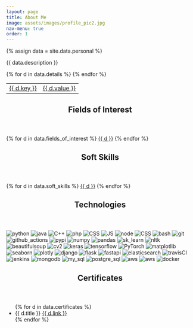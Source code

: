 ```yaml
---
layout: page
title: About Me
image: assets/images/profile_pic2.jpg
nav-menu: true
order: 1
---
```


{% assign data = site.data.personal %}
<div id="main" class="alt">
	<!-- Two -->
	<section id="one">
		<div class="inner no-padding">
			<div>
				<p class='actions'>{{ data.description }}</p>
			</div>
			<div class="row">
				<div class="6u 12u$(small)">
					<div class="table-container">
					<table>
						{% for d in data.details %}
						<tr>
							<td class="first-column"><a href="#" class="special small disable">{{ d.key }}</a></td>
							<td class="second-column"><a href="#" class="small disable">{{ d.value }}</a></td>
						</tr>
						{% endfor %}
					</table>
					</div>
				</div>
				<div class="6u$ 12u$(small)">
					<!-- <h3>Technologies</h3> -->
					<div class='logos-container'>
					</div>
				</div>
			</div>
		</div>
	</section>
	<section id="one">
		<div class="inner no-padding">
			<div class="row">
				<div class="6u 12u$(small)">
					<header class="major">
						<h1>Fields of Interest</h1>
					</header>
					<p class='actions'> 
						{% for d in data.fields_of_interest %}
						<a href="#" class="button small disable">{{ d }}</a>
						{% endfor %}
					</p>
				</div>
				<div class="6u$ 12u$(small)">
					<header class="major">
						<h1>Soft Skills</h1>
					</header>
					<p class='actions'>
						{% for d in data.soft_skills %}
						<a href="#" class="button small disable">{{ d }}</a>
						{% endfor %}
					</p>
				</div>
				<div class="6u$ 12u$(small)">
					<header class="major">
						<h1>Technologies</h1>
					</header>
					<div class='logos-container'>
						<img src="{{site.baseurl}}/assets/images/logos/python.png" alt="python" class="logos">
						<img src="{{site.baseurl}}/assets/images/logos/java.png" alt="java" class="logos">
						<img src="{{site.baseurl}}/assets/images/logos/C++.png" alt="C++" class="logos">
						<img src="{{site.baseurl}}/assets/images/logos/php.png" alt="php" class="logos">
						<img src="{{site.baseurl}}/assets/images/logos/CSS.png" alt="CSS" class="logos">
						<img src="{{site.baseurl}}/assets/images/logos/JS.png" alt="JS" class="logos">
						<img src="{{site.baseurl}}/assets/images/logos/node.png" alt="node" class="logos">
						<img src="{{site.baseurl}}/assets/images/logos/html.png" alt="CSS" class="logos">
						<img src="{{site.baseurl}}/assets/images/logos/bash.png" alt="bash" class="logos">
						<img src="{{site.baseurl}}/assets/images/logos/git.png" alt="git" class="logos">
						<img src="{{site.baseurl}}/assets/images/logos/github_actions.png" alt="github_actions" class="logos">
						<img src="{{site.baseurl}}/assets/images/logos/PyPI.png" alt="pypi" class="logos">
						<img src="{{site.baseurl}}/assets/images/logos/numpy.png" alt="numpy" class="logos">
						<img src="{{site.baseurl}}/assets/images/logos/pandas.png" alt="pandas" class="logos">
						<img src="{{site.baseurl}}/assets/images/logos/sk_learn.png" alt="sk_learn" class="logos">
						<img src="{{site.baseurl}}/assets/images/logos/nltk.png" alt="nltk" class="logos">
						<img src="{{site.baseurl}}/assets/images/logos/beautifulsoup.png" alt="beautifulsoup" class="logos">
						<img src="{{site.baseurl}}/assets/images/logos/cv2.png" alt="cv2" class="logos">
						<img src="{{site.baseurl}}/assets/images/logos/keras.png" alt="keras" class="logos">
						<img src="{{site.baseurl}}/assets/images/logos/tensorflow.png" alt="tensorflow" class="logos">
						<img src="{{site.baseurl}}/assets/images/logos/PyTorch.png" alt="PyTorch" class="logos">
						<img src="{{site.baseurl}}/assets/images/logos/matplotlib.png" alt="matplotlib" class="logos">
						<img src="{{site.baseurl}}/assets/images/logos/seaborn.png" alt="seaborn" class="logos">
						<img src="{{site.baseurl}}/assets/images/logos/plotly.png" alt="plotly" class="logos">
						<img src="{{site.baseurl}}/assets/images/logos/django.png" alt="django" class="logos">
						<img src="{{site.baseurl}}/assets/images/logos/flask.png" alt="flask" class="logos">
						<img src="{{site.baseurl}}/assets/images/logos/fastapi.png" alt="fastapi" class="logos">
						<img src="{{site.baseurl}}/assets/images/logos/elasticsearch.png" alt="elasticsearch" class="logos">
						<img src="{{site.baseurl}}/assets/images/logos/travisCI.png" alt="travisCI" class="logos">
						<img src="{{site.baseurl}}/assets/images/logos/jenkins.png" alt="jenkins" class="logos">
						<img src="{{site.baseurl}}/assets/images/logos/mongodb.png" alt="mongodb" class="logos">
						<img src="{{site.baseurl}}/assets/images/logos/my_sql.png" alt="my_sql" class="logos">
						<img src="{{site.baseurl}}/assets/images/logos/postgre_sql.png" alt="postgre_sql" class="logos">
						<img src="{{site.baseurl}}/assets/images/logos/aws.png" alt="aws" class="logos">
						<img src="{{site.baseurl}}/assets/images/logos/cloud-logo.svg" alt="aws" class="logos">
						<img src="{{site.baseurl}}/assets/images/logos/docker.png" alt="docker" class="logos">
					</div>
				</div>
			</div>
		</div>
	</section>
	<section id='second'>
		<div class='inner no-padding'>
			<header class="major">
				<h1>Certificates</h1>
			</header>
			<ul class="fa-ul">
				{% for d in data.certificates %}
				<li>
					<i class="fa-li fa fa-check-square"></i>{{ d.title }}
					<a href="#">
						<i class="fas fa-arrow-right"></i>
						{{ d.link }}
					</a>
				</li>
				{% endfor %}
			</ul>
		</div>
	</section>
</div>